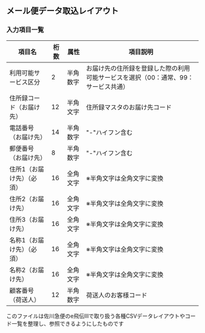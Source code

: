 ## メール便データ取込レイアウト

### 入力項目一覧

| 項目名 | 桁数 | 属性 | 項目説明 |
|--------|------|------|----------|
| 利用可能サービス区分 | 2 | 半角数字 | お届け先の住所録を登録した際の利用可能サービスを選択（00：通常、99：サービス共通） |
| 住所録コード（お届け先） | 12 | 半角文字 | 住所録マスタのお届け先コード |
| 電話番号（お届け先） | 14 | 半角数字 | "-"ハイフン含む |
| 郵便番号（お届け先） | 8 | 半角数字 | "-"ハイフン含む |
| 住所1（お届け先）（必須） | 16 | 全角文字 | ※半角文字は全角文字に変換 |
| 住所2（お届け先） | 16 | 全角文字 | ※半角文字は全角文字に変換 |
| 住所3（お届け先） | 16 | 全角文字 | ※半角文字は全角文字に変換 |
| 名称1（お届け先）（必須） | 16 | 全角文字 | ※半角文字は全角文字に変換 |
| 名称2（お届け先） | 16 | 全角文字 | ※半角文字は全角文字に変換 |
| 顧客番号（荷送人） | 12 | 半角数字 | 荷送人のお客様コード |

このファイルは佐川急便のe飛伝Ⅲで取り扱う各種CSVデータレイアウトやコード一覧を整理し、参照できるようにしたものです